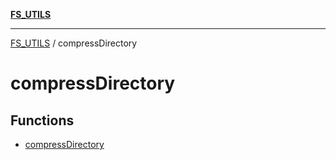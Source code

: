 [**FS_UTILS**](../README.md)

***

[FS_UTILS](../README.md) / compressDirectory

# compressDirectory

## Functions

- [compressDirectory](functions/compressDirectory.md)
